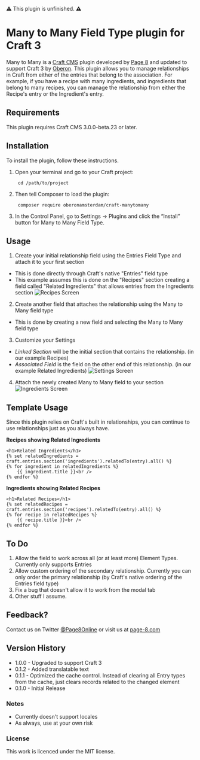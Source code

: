 ⚠️ This plugin is unfinished. ⚠️

# Many to Many Field Type plugin for Craft 3

Many to Many is a [Craft CMS](http://www.craftcms.com) plugin developed by [Page 8](http://page-8.com) and updated to support Craft 3 by [Oberon](https://www.oberon.nl). This plugin allows you to manage relationships in Craft from either of the entries that belong to the association. For example, if you have a recipe with many ingredients, and ingredients that belong to many recipes, you can manage the relationship from either the Recipe's entry or the Ingredient's entry.

## Requirements

This plugin requires Craft CMS 3.0.0-beta.23 or later.

## Installation

To install the plugin, follow these instructions.

1. Open your terminal and go to your Craft project:

        cd /path/to/project

2. Then tell Composer to load the plugin:

        composer require oberonamsterdam/craft-manytomany

3. In the Control Panel, go to Settings → Plugins and click the “Install” button for Many to Many Field Type.

## Usage
1. Create your initial relationship field using the Entries Field Type and attach it to your first section
  * This is done directly through Craft's native "Entries" field type
  * This example assumes this is done on the "Recipes" section creating a field called "Related Ingredients" that allows entries from the Ingredients section
![Recipes Screen](https://raw.githubusercontent.com/page-8/craft-manytomany/master/resources/screenshots/recipes-view.png)
2. Create another field that attaches the relationship using the Many to Many field type
  * This is done by creating a new field and selecting the Many to Many field type
3. Customize your Settings
  * *Linked Section* will be the initial section that contains the relationship. (in our example Recipes)
  * *Associated Field* is the field on the other end of this relationship. (in our example Related Ingredients)
![Settings Screen](https://raw.githubusercontent.com/page-8/craft-manytomany/master/resources/screenshots/settings.png)
4. Attach the newly created Many to Many field to your section
![Ingredients Screen](https://raw.githubusercontent.com/page-8/craft-manytomany/master/resources/screenshots/ingredients-view.png)

## Template Usage
Since this plugin relies on Craft's built in relationships, you can continue to use relationships just as you always have.

**Recipes showing Related Ingredients**
```
<h1>Related Ingredients</h1>
{% set relatedIngredients = craft.entries.section('ingredients').relatedTo(entry).all() %}
{% for ingredient in relatedIngredients %}
    {{ ingredient.title }}<br />
{% endfor %}
```

**Ingredients showing Related Recipes**
```
<h1>Related Recipes</h1>
{% set relatedRecipes = craft.entries.section('recipes').relatedTo(entry).all() %}
{% for recipe in relatedRecipes %}
    {{ recipe.title }}<br />
{% endfor %}
```


## To Do
1. Allow the field to work across all (or at least more) Element Types. Currently only supports Entries
2. Allow custom ordering of the secondary relationship. Currently you can only order the primary relationship (by Craft's native ordering of the Entries field type)
3. Fix a bug that doesn't allow it to work from the modal tab
4. Other stuff I assume.

## Feedback?
Contact us on Twitter [@Page8Online](https://twitter.com/Page8Online) or visit us at [page-8.com](http://page-8.com)

## Version History
* 1.0.0 - Upgraded to support Craft 3
* 0.1.2 - Added translatable text
* 0.1.1 - Optimized the cache control. Instead of clearing all Entry types from the cache, just clears records related to the changed element
* 0.1.0 - Initial Release

### Notes
* Currently doesn't support locales
* As always, use at your own risk

### License
This work is licenced under the MIT license.
